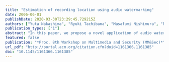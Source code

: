 ```yaml
---
title: "Estimation of recording location using audio watermarking"
date: 2006-06-01
publishDate: 2020-03-30T23:29:45.729215Z
authors: ["Yuta Nakashima", "Ryuki Tachibana", "Masafumi Nishimura", "Noboru Babaguchi"]
publication_types: ["1"]
abstract: "In this paper, we propose a novel application of audio watermarking, estimation of recording location. The purpose of the paper is to determine the seat location in a theater at which a bootleg recording was made by using a digital video camera. In the proposed application, we embed different watermarks in the channels of the multi-channel sound of the movie. The multi-channel sound enters the air from multiple loudspeakers in a theater. If a monaural recording of the sound is made, the location of recording in the theater can be determined by detecting the multiple watermarks without any access to the host signals. The main idea is to use the time offsets of the watermark signals in the recorded signal. In simulation experiments, the recording locations can be determined within 1 m in almost all of the test cases. Although an experiment in a real environment resulted in more errors due to noise, these results successfully showed the potential applicability for practical use."
featured: false
publication: "*Proc. 8th Workshop on Multimedia and Security (MM&Sec)*"
url_pdf: "http://portal.acm.org/citation.cfm?doid=1161366.1161385"
doi: "10.1145/1161366.1161385"
---
```



